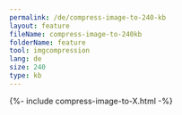 ```yaml
---
permalink: /de/compress-image-to-240-kb
layout: feature
fileName: compress-image-to-240kb
folderName: feature
tool: imgcompression
lang: de
size: 240
type: kb
---
```


{%- include compress-image-to-X.html -%}

